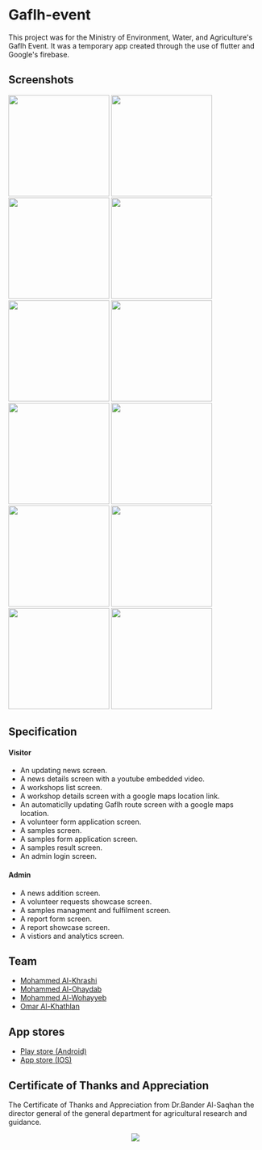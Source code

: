 # Gaflh-event
This project was for the  Ministry of Environment, Water, and Agriculture's Gaflh Event. It was a temporary app created through the use of flutter and Google's firebase.

## Screenshots
<img src="https://github.com/Omar-Al-Khathlan/Gaflh-event/blob/main/Screenshots/News%20Screen.jpg" width="200" /> <img src="https://github.com/Omar-Al-Khathlan/Gaflh-event/blob/main/Screenshots/News%20Details%20Screen.jpg" width="200" /> <img src="https://github.com/Omar-Al-Khathlan/Gaflh-event/blob/main/Screenshots/Drawer.jpg" width="200" /> <img src="https://github.com/Omar-Al-Khathlan/Gaflh-event/blob/main/Screenshots/Workshops%20Screen.jpg" width="200" /> <img src="https://github.com/Omar-Al-Khathlan/Gaflh-event/blob/main/Screenshots/Workshop%20Details%20Screen.jpg" width="200" /> <img src="https://github.com/Omar-Al-Khathlan/Gaflh-event/blob/main/Screenshots/The%20Caravan%20Route%20Screen.jpg" width="200" /> <img src="https://github.com/Omar-Al-Khathlan/Gaflh-event/blob/main/Screenshots/volunteering%20Screen.jpg" width="200" /> <img src="https://github.com/Omar-Al-Khathlan/Gaflh-event/blob/main/Screenshots/Samples%20Screen.jpg" width="200" /> <img src="https://github.com/Omar-Al-Khathlan/Gaflh-event/blob/main/Screenshots/Samples%20Request%20Screen.jpg" width="200" /> <img src="https://github.com/Omar-Al-Khathlan/Gaflh-event/blob/main/Screenshots/About%20Gaflh%20Screen.jpg" width="200" /> <img src="https://github.com/Omar-Al-Khathlan/Gaflh-event/blob/main/Screenshots/Contact%20Us%20Screen.jpg" width="200" /> <img src="https://github.com/Omar-Al-Khathlan/Gaflh-event/blob/main/Screenshots/Admin%20Login%20Screen.jpg" width="200" />

## Specification
#### Visitor
- An updating news screen.
- A news details screen with a youtube embedded video.
- A workshops list screen.
- A workshop details screen with a google maps location link.
- An automaticlly updating Gaflh route screen with a google maps location.
- A volunteer form application screen.
- A samples screen.
- A samples form application screen.
- A samples result screen.
- An admin login screen.
#### Admin
- A news addition screen.
- A volunteer requests showcase screen.
- A samples managment and fulfilment screen.
- A report form screen.
- A report showcase screen.
- A vistiors and analytics screen.

## Team
- [Mohammed Al-Khrashi](https://github.com/MohammedAlkhrashi)
- [Mohammed Al-Ohaydab](https://github.com/MohammedAlohaydab)
- [Mohammed Al-Wohayyeb](https://github.com/m-alwohayyeb)
- [Omar Al-Khathlan](https://github.com/Omar-Al-Khathlan)

## App stores
- [Play store (Android)](https://play.google.com/store/apps/details?id=com.galfh.app.GaflhEvent)
- [App store (IOS)](https://apps.apple.com/sa/app/%D8%A7%D9%84%D9%82%D8%A7%D9%81%D9%84%D8%A9-%D8%A7%D9%84%D8%B2%D8%B1%D8%A7%D8%B9%D9%8A%D8%A9/id1534945780)

## Certificate of Thanks and Appreciation
The Certificate of Thanks and Appreciation from Dr.Bander Al-Saqhan the director general of the general department for agricultural research and guidance.
<p align="middle"><a href="https://github.com/Omar-Al-Khathlan/Gaflh-event/blob/main/Certificate%20of%20Thanks%20and%20Appreciation/Certificate%20of%20Thanks%20and%20Appreciation.pdf"><img src="https://github.com/Omar-Al-Khathlan/Gaflh-Event/blob/main/Certificate%20of%20Thanks%20and%20Appreciation/Certificate%20of%20Thanks%20and%20Appreciation.png"/></a></p>
